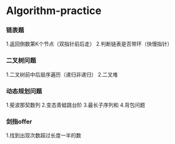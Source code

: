 # Algorithm-practice
### 链表题
1.返回倒数第K个节点（双指针前后走）
2.判断链表是否带环（快慢指针）
### 二叉树问题
1.二叉树前中后层序遍历（递归非递归）
2.二叉堆
### 动态规划问题
1.斐波那契数列
2.变态青蛙跳台阶
3.最长子序列和
4.背包问题
### 剑指offer
1.找到出现次数超过长度一半的数
